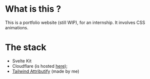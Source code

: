 # What is this ?
This is a portfolio website (still WIP), for an internship. It involves CSS animations.

# The stack
- Svelte Kit
- Cloudflare (is hosted [here](https://filou.pages.dev));
- [Tailwind Attributify](https://www.npmjs.com/package/vite-plugin-tailwind-attributify) (made by me)